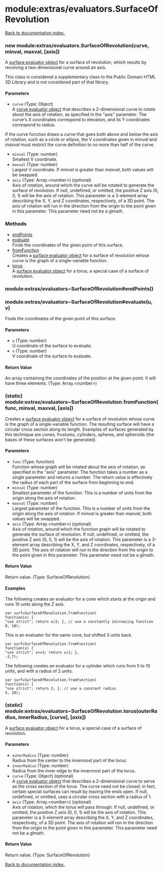 # module:extras/evaluators.SurfaceOfRevolution

[Back to documentation index.](index.md)

<a name='extras_evaluators.SurfaceOfRevolution'></a>
### new module:extras/evaluators.SurfaceOfRevolution(curve, minval, maxval, [axis])

A <a href="Surface.md">surface evaluator object</a> for a surface of revolution,
which results by revolving a two-dimensional curve around an axis.

This class is considered a supplementary class to the
Public Domain HTML 3D Library and is not considered part of that
library.

#### Parameters

* `curve` (Type: Object)<br>A <a href="Curve.md">curve evaluator object</a> that describes a 2-dimensional curve to rotate about the axis of rotation, as specified in the "axis" parameter. The curve's X coordinates correspond to elevation, and its Y coordinates correspond to radius.

 If the curve function draws a curve that goes both above and below the axis of rotation, such as a circle or ellipse, the V coordinates given in _minval_ and _maxval_ must restrict the curve definition to no more than half of the curve.
* `minval` (Type: number)<br>Smallest V coordinate.
* `maxval` (Type: number)<br>Largest V coordinate. If _minval_ is greater than _maxval_, both values will be swapped.
* `axis` (Type: Array.&lt;number>) (optional)<br>Axis of rotation, around which the curve will be rotated to generate the surface of revolution. If null, undefined, or omitted, the positive Z axis (0, 0, 1) will be the axis of rotation. This parameter is a 3-element array describing the X, Y, and Z coordinates, respectively, of a 3D point. The axis of rotation will run in the direction from the origin to the point given in this parameter. This parameter need not be a glmath.

### Methods

* [endPoints](#extras_evaluators_SurfaceOfRevolution_endPoints)
* [evaluate](#extras_evaluators_SurfaceOfRevolution_evaluate)<br>Finds the coordinates of the given point of this surface.
* [fromFunction](#extras_evaluators_SurfaceOfRevolution.fromFunction)<br>Creates a <a href="Surface.md">surface evaluator object</a> for a surface of revolution
whose curve is the graph of a single-variable function.
* [torus](#extras_evaluators_SurfaceOfRevolution.torus)<br>A <a href="Surface.md">surface evaluator object</a> for a torus, a special case of a surface of revolution.

<a name='extras_evaluators_SurfaceOfRevolution_endPoints'></a>
### module:extras/evaluators~SurfaceOfRevolution#endPoints()

<a name='extras_evaluators_SurfaceOfRevolution_evaluate'></a>
### module:extras/evaluators~SurfaceOfRevolution#evaluate(u, v)

Finds the coordinates of the given point of this surface.

#### Parameters

* `u` (Type: number)<br>U coordinate of the surface to evaluate.
* `v` (Type: number)<br>V coordinate of the surface to evaluate.

#### Return Value

An array containing the coordinates
of the position at the given point. It will have three elements. (Type: Array.&lt;number>)

<a name='extras_evaluators_SurfaceOfRevolution.fromFunction'></a>
### (static) module:extras/evaluators~SurfaceOfRevolution.fromFunction(func, minval, maxval, [axis])

Creates a <a href="Surface.md">surface evaluator object</a> for a surface of revolution
whose curve is the graph of a single-variable function.
The resulting surface will have a circular cross section
along its length.
Examples of surfaces generated by this technique are
cones, frustums, cylinders, spheres, and spheroids (the
bases of these surfaces won't be generated).

#### Parameters

* `func` (Type: function)<br>Function whose graph will be rotated about the axis of rotation, as specified in the "axis" parameter. The function takes a number as a single parameter and returns a number. The return value is effectively the radius of each part of the surface from beginning to end.
* `minval` (Type: number)<br>Smallest parameter of the function. This is a number of units from the origin along the axis of rotation.
* `maxval` (Type: number)<br>Largest parameter of the function. This is a number of units from the origin along the axis of rotation. If _minval_ is greater than _maxval_, both values will be swapped.
* `axis` (Type: Array.&lt;number>) (optional)<br>Axis of rotation, around which the function graph will be rotated to generate the surface of revolution. If null, undefined, or omitted, the positive Z axis (0, 0, 1) will be the axis of rotation. This parameter is a 3-element array describing the X, Y, and Z coordinates, respectively, of a 3D point. The axis of rotation will run in the direction from the origin to the point given in this parameter. This parameter need not be a glmath.

#### Return Value

Return value. (Type: SurfaceOfRevolution)

#### Examples

The following creates an evaluator for a cone
which starts at the origin and runs 10 units along the Z axis.

    var surf=SurfaceOfRevolution.fromFunction(
    function(x) {
    "use strict"; return x/2; }, // use a constantly increasing function
    0, 10);

This is an evaluator for the same cone, but
shifted 3 units back.

    var surf=SurfaceOfRevolution.fromFunction(
    function(x) {
    "use strict"; x+=3; return x/2; },
    -3,7);

The following creates an evaluator for a cylinder
which runs from 5 to 10 units, and with a radius of 2 units.

    var surf=SurfaceOfRevolution.fromFunction(
    function(x) {
    "use strict"; return 2; }, // use a constant radius
    5, 10);

<a name='extras_evaluators_SurfaceOfRevolution.torus'></a>
### (static) module:extras/evaluators~SurfaceOfRevolution.torus(outerRadius, innerRadius, [curve], [axis])

A <a href="Surface.md">surface evaluator object</a> for a torus, a special case of a surface of revolution.

#### Parameters

* `outerRadius` (Type: number)<br>Radius from the center to the innermost part of the torus.
* `innerRadius` (Type: number)<br>Radius from the inner edge to the innermost part of the torus.
* `curve` (Type: Object) (optional)<br>A <a href="Curve.md">curve evaluator object</a> that describes a 2-dimensional curve to serve as the cross section of the torus. The curve need not be closed; in fact, certain special surfaces can result by leaving the ends open. If null, undefined, or omitted, uses a circular cross section with a radius of 1.
* `axis` (Type: Array.&lt;number>) (optional)<br>Axis of rotation, which the torus will pass through. If null, undefined, or omitted, the positive Z axis (0, 0, 1) will be the axis of rotation. This parameter is a 3-element array describing the X, Y, and Z coordinates, respectively, of a 3D point. The axis of rotation will run in the direction from the origin to the point given in this parameter. This parameter need not be a glmath.

#### Return Value

Return value. (Type: SurfaceOfRevolution)

[Back to documentation index.](index.md)
